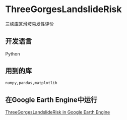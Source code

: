 # ThreeGorgesLandslideRisk
三峡库区滑坡易发性评价

## 开发语言

Python

## 用到的库

```python
numpy,pandas,matplotlib
```

## 在Google Earth Engine中运行

[ThreeGorgesLandslideRisk in Google Earth Engine](https://code.earthengine.google.com/6cb7f84e54279eb10b13322f85ec8124#workspace)
